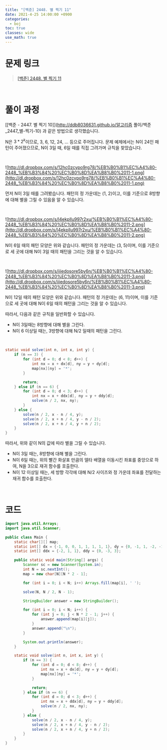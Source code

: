 ```yaml
---
title: "[백준] 2448. 별 찍기 11"
date: 2021-4-25 14:00:00 +0900
categories:
  - boj
toc: true
classes: wide
use_math: true
---
```


# 문제 링크

> [[백준] 2448. 별 찍기 11](https://www.acmicpc.net/problem/2448)

<br>

# 풀이 과정

[[백준 - 2447. 별 찍기 10]](http://ddb8036631.github.io/알고리즘 풀이/백준_2447_별-찍기-10) 과 같은 방법으로 생각했습니다.

N은 $3*2^k$이므로, 3, 6, 12, 24, ... 등으로 주어집니다. 문제 예제에서는 N이 24인 패턴이 주어졌으므로, N이 3일 때, 6일 때를 직접 그려가며 규칙을 찾았습니다.

<br>

![http://dl.dropbox.com/s/12hc0zcypo9rg78/%EB%B0%B1%EC%A4%80-2448_%EB%B3%84%20%EC%B0%8D%EA%B8%B0%2011-1.png](http://dl.dropbox.com/s/12hc0zcypo9rg78/%EB%B0%B1%EC%A4%80-2448_%EB%B3%84%20%EC%B0%8D%EA%B8%B0%2011-1.png)

먼저 N이 3일 때를 그려봤습니다. 패턴의 정 가운데는 (1, 2)이고, 이를 기준으로 8방향에 대해 별을 그릴 수 있음을 알 수 있습니다.

<br>

![http://dl.dropbox.com/s/l4ekpllu997r2xu/%EB%B0%B1%EC%A4%80-2448_%EB%B3%84%20%EC%B0%8D%EA%B8%B0%2011-2.png](http://dl.dropbox.com/s/l4ekpllu997r2xu/%EB%B0%B1%EC%A4%80-2448_%EB%B3%84%20%EC%B0%8D%EA%B8%B0%2011-2.png)

N이 6일 때의 패턴 모양은 위와 같습니다. 패턴의 정 가운데는 (3, 5)이며, 이를 기준으로 세 곳에 대해 N이 3일 때의 패턴을 그리는 것을 알 수 있습니다.

<br>

![http://dl.dropbox.com/s/iiiedosore5by6n/%EB%B0%B1%EC%A4%80-2448_%EB%B3%84%20%EC%B0%8D%EA%B8%B0%2011-3.png](http://dl.dropbox.com/s/iiiedosore5by6n/%EB%B0%B1%EC%A4%80-2448_%EB%B3%84%20%EC%B0%8D%EA%B8%B0%2011-3.png)

N이 12일 때의 패턴 모양은 위와 같습니다. 패턴의 정 가운데는 (6, 11)이며, 이를 기준으로 세 곳에 대해 N이 6일 때의 패턴을 그리는 것을 알 수 있습니다.

따라서, 다음과 같은 규칙을 일반화할 수 있습니다.

- N이 3일때는 8방향에 대해 별을 그린다.
- N이 6 이상일 때는, 3방향에 대해 N/2 일때의 패턴을 그린다.

<br>

```java
static void solve(int n, int x, int y) {
    if (n == 3) {
        for (int d = 0; d < 8; d++) {
            int nx = x + dx[d], ny = y + dy[d];
            map[nx][ny] = '*';
        }

        return;
    } else if (n == 6) {
        for (int d = 0; d < 3; d++) {
            int nx = x + ddx[d], ny = y + ddy[d];
            solve(n / 2, nx, ny);
        }
    } else {
        solve(n / 2, x - n / 4, y);
        solve(n / 2, x + n / 4, y - n / 2);
        solve(n / 2, x + n / 4, y + n / 2);
    }
}
```

따라서, 위와 같이 N의 값에 따라 별을 그릴 수 있습니다.

- N이 3일 때는, 8방향에 대해 별을 그린다.
- N이 6일 때는, 위의 빨간 화살표 만큼의 델타 배열을 이동시킨 좌표를 중앙으로 하여, N을 3으로 재귀 함수를 호출한다.
- N이 12 이상일 때는, 세 방향 각각에 대해 N/2 사이즈와 정 가운데 좌표를 전달하는 재귀 함수를 호출한다.

<br>

# 코드

```java
import java.util.Arrays;
import java.util.Scanner;

public class Main {
    static char[][] map;
    static int[] dx = {-1, 0, 0, 1, 1, 1, 1, 1}, dy = {0, -1, 1, -2, -1, 0, 1, 2};
    static int[] ddx = {-2, 1, 1}, ddy = {0, -3, 3};

    public static void main(String[] args) {
        Scanner sc = new Scanner(System.in);
        int N = sc.nextInt();
        map = new char[N][N * 2 - 1];

        for (int i = 0; i < N; i++) Arrays.fill(map[i], ' ');

        solve(N, N / 2, N - 1);

        StringBuilder answer = new StringBuilder();

        for (int i = 0; i < N; i++) {
            for (int j = 0; j < N * 2 - 1; j++) {
                answer.append(map[i][j]);
            }
            answer.append("\n");
        }

        System.out.println(answer);
    }

    static void solve(int n, int x, int y) {
        if (n == 3) {
            for (int d = 0; d < 8; d++) {
                int nx = x + dx[d], ny = y + dy[d];
                map[nx][ny] = '*';
            }

            return;
        } else if (n == 6) {
            for (int d = 0; d < 3; d++) {
                int nx = x + ddx[d], ny = y + ddy[d];
                solve(n / 2, nx, ny);
            }
        } else {
            solve(n / 2, x - n / 4, y);
            solve(n / 2, x + n / 4, y - n / 2);
            solve(n / 2, x + n / 4, y + n / 2);
        }
    }
}
```